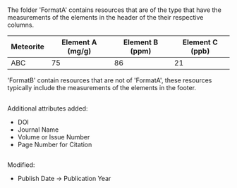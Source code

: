 # 
The folder 'FormatA' contains resources that are of the type that have the measurements of the elements in the header of the their respective columns.

Meteorite|   Element A (mg/g) |   Element B (ppm) | Element C (ppb) |
---------|--------------------|-------------------|-----------------|
ABC | 75 | 86 | 21

'FormatB' contain resources that are not of 'FormatA', these resources typically include the measurements of the elements in the footer.

##
Additional attributes added:
* DOI
* Journal Name
* Volume or Issue Number
* Page Number for Citation 

## 
Modified:
* Publish Date -> Publication Year